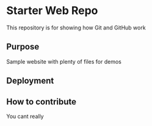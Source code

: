 # Starter Web Repo

This repository is for showing how Git and GitHub work

## Purpose

Sample website with plenty of files for demos

## Deployment

## How to contribute

You cant really


